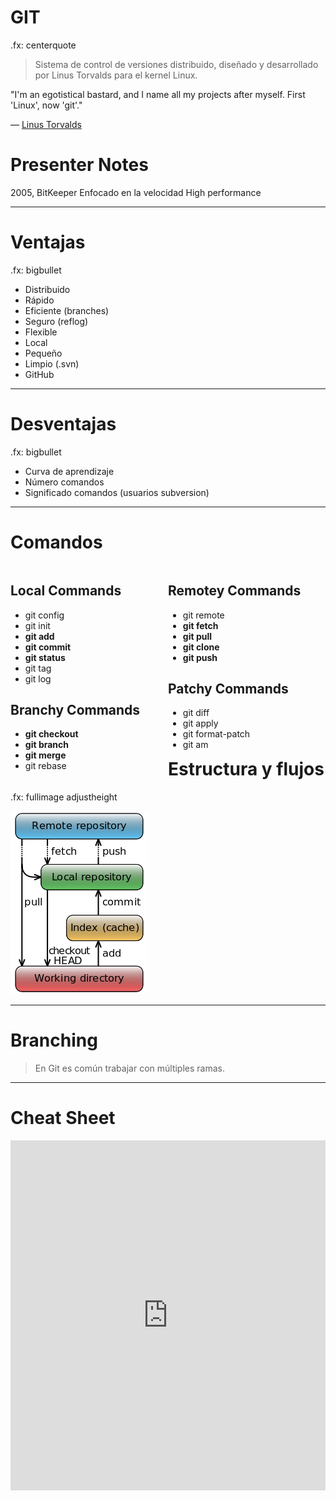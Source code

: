 GIT
===

.fx: centerquote

> Sistema de control de versiones distribuido, diseñado y desarrollado por Linus Torvalds para el kernel Linux.

"I'm an egotistical bastard, and I name all my projects after myself. First 'Linux', now 'git'."
<p class="cite">— <a href="http://wikipedia.org/">Linus Torvalds</a></p>

# Presenter Notes

2005, BitKeeper
Enfocado en la velocidad
High performance

---

Ventajas
========

.fx: bigbullet

* Distribuido
* Rápido
* Eficiente (branches)
* Seguro (reflog)
* Flexible
* Local
* Pequeño
* Limpio (.svn)
* GitHub

---

Desventajas
=========== 

.fx: bigbullet

* Curva de aprendizaje
* Número comandos
* Significado comandos (usuarios subversion)

---

Comandos
========

<div style="float: left; width:50%">
<h2>Local Commands</h2>
<ul>
<li>git config</li>
<li>git init</li>
<li><strong>git add</strong></li>
<li><strong>git commit</strong></li>
<li><strong>git status</strong></li>
<li>git tag</li>
<li>git log</li>
</ul>
<h2>Branchy Commands</h2>
<ul>
<li><strong>git checkout</strong></li>
<li><strong>git branch</strong></li>
<li><strong>git merge</strong></li>
<li>git rebase</li>
</ul>
</div>

<div style="float: right; width:50%">
<h2>Remotey Commands</h2>
<ul>
<li>git remote</li>
<li><strong>git fetch</strong></li>
<li><strong>git pull</strong></li>
<li><strong>git clone</strong></li>
<li><strong>git push</strong></li>
</ul>
<h2>Patchy Commands</h2>
<ul>
<li>git diff</li>
<li>git apply</li>
<li>git format-patch</li>
<li>git am</li>
</ul>
</div>

---

Estructura y flujos
===================

.fx: fullimage adjustheight

![](images/220px-Git_data_flow_simplified.png)

---

Branching
=========

> En Git es común trabajar con múltiples ramas.

---

Cheat Sheet
===========

<iframe src="http://byte.kde.org/~zrusin/git/git-cheat-sheet-medium.png" name="CheatSheet" width="100%" height="560" scrolling="auto" frameborder="0">
<p>http://byte.kde.org/~zrusin/git/git-cheat-sheet-medium.png</p></iframe>
